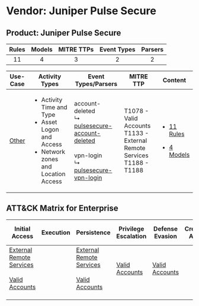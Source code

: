 Vendor: Juniper Pulse Secure
============================
Product: Juniper Pulse Secure
-----------------------------
| Rules | Models | MITRE TTPs | Event Types | Parsers |
|:-----:|:------:|:----------:|:-----------:|:-------:|
|  11   |   4    |     3      |      2      |    2    |

|                Use-Case                | Activity Types                                                                                                     | Event Types/Parsers                                                                                                                                                                                            | MITRE TTP                                                                       | Content                                                                                                                     |
|:--------------------------------------:| ------------------------------------------------------------------------------------------------------------------ | -------------------------------------------------------------------------------------------------------------------------------------------------------------------------------------------------------------- | ------------------------------------------------------------------------------- | --------------------------------------------------------------------------------------------------------------------------- |
| [Other](../../../UseCases/uc_other.md) | <ul><li>Activity Time  and Type</li><li>Asset Logon and Access</li><li>Network zones and Location Access</li></ul> |  account-deleted<br> ↳ [pulsesecure-account-deleted](Parsers/parserContent_pulsesecure-account-deleted.md)<br><br> vpn-login<br> ↳ [pulsesecure-vpn-login](Parsers/parserContent_pulsesecure-vpn-login.md)<br> | T1078 - Valid Accounts<br>T1133 - External Remote Services<br>T1188 - T1188<br> | [<ul><li>11 Rules</li></ul><ul><li>4 Models</li></ul>](Rules_Models/r_m_juniper_pulse_secure_juniper_pulse_secure_Other.md) |

ATT&CK Matrix for Enterprise
----------------------------
| Initial Access                                                                                                                                   | Execution | Persistence                                                                                                                                      | Privilege Escalation                                                | Defense Evasion                                                     | Credential Access | Discovery | Lateral Movement | Collection | Command and Control | Exfiltration | Impact |
| ------------------------------------------------------------------------------------------------------------------------------------------------ | --------- | ------------------------------------------------------------------------------------------------------------------------------------------------ | ------------------------------------------------------------------- | ------------------------------------------------------------------- | ----------------- | --------- | ---------------- | ---------- | ------------------- | ------------ | ------ |
| [External Remote Services](https://attack.mitre.org/techniques/T1133)<br><br>[Valid Accounts](https://attack.mitre.org/techniques/T1078)<br><br> |           | [External Remote Services](https://attack.mitre.org/techniques/T1133)<br><br>[Valid Accounts](https://attack.mitre.org/techniques/T1078)<br><br> | [Valid Accounts](https://attack.mitre.org/techniques/T1078)<br><br> | [Valid Accounts](https://attack.mitre.org/techniques/T1078)<br><br> |                   |           |                  |            |                     |              |        |